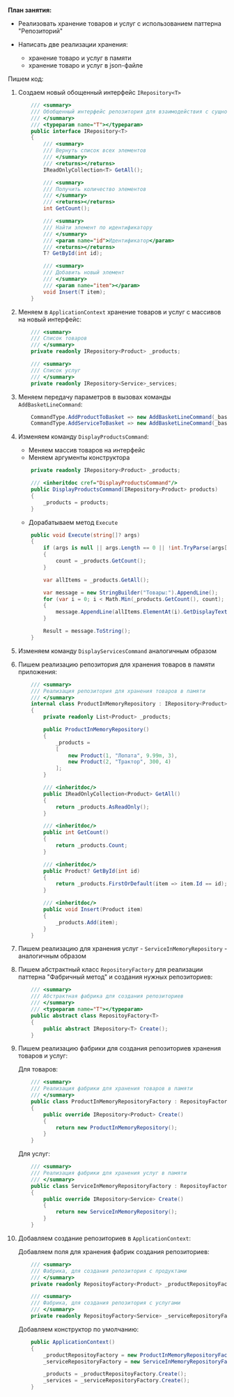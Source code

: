 **План занятия:**

- Реализовать хранение товаров и услуг с использованием паттерна "Репозиторий"
- Написать две реализации хранения:

  - хранение товаро и услуг в памяти
  - хранение товаро и услуг в json-файле

Пишем код:

1. Создаем новый обощенный интерфейс `IRepository<T>`

    ```csharp
        /// <summary>
        /// Обобщенный интерфейс репозитория для взаимодействия с сущностями интернет-магазина
        /// </summary>
        /// <typeparam name="T"></typeparam>
        public interface IRepository<T>
        {
            /// <summary>
            /// Вернуть список всех элементов
            /// </summary>
            /// <returns></returns>
            IReadOnlyCollection<T> GetAll();

            /// <summary>
            /// Получить количество элементов
            /// </summary>
            /// <returns></returns>
            int GetCount();

            /// <summary>
            /// Найти элемент по идентификатору
            /// </summary>
            /// <param name="id">Идентификатор</param>
            /// <returns></returns>
            T? GetById(int id);

            /// <summary>
            /// Добавить новый элемент
            /// </summary>
            /// <param name="item"></param>
            void Insert(T item);
        }
    ```

2. Меняем в `ApplicationContext` хранение товаров и услуг с массивов на новый интерфейс:

    ```csharp
        /// <summary>
        /// Список товаров
        /// </summary>
        private readonly IRepository<Product> _products;

        /// <summary>
        /// Список услуг
        /// </summary>
        private readonly IRepository<Service>_services;
    ```

3. Меняем передачу параметров в вызовах команды `AddBasketLineCommand`:

    ```csharp
        CommandType.AddProductToBasket => new AddBasketLineCommand(_basket, _products.GetAll().ToArray()),
        CommandType.AddServiceToBasket => new AddBasketLineCommand(_basket, _services.GetAll().ToArray()),
    ```

4. Изменяем команду `DisplayProductsCommand`:

    - Меняем массив товаров на интерфейс
    - Меняем аргументы конструктора

    ```csharp 
        private readonly IRepository<Product> _products;

        /// <inheritdoc cref="DisplayProductsCommand"/>
        public DisplayProductsCommand(IRepository<Product> products)
        {
            _products = products;
        }
    ```

    - Дорабатываем метод `Execute`

    ```csharp
        public void Execute(string[]? args)
        {
            if (args is null || args.Length == 0 || !int.TryParse(args[0], out var count) || count < 1)
            {
                count = _products.GetCount();
            }

            var allItems = _products.GetAll();

            var message = new StringBuilder("Товары:").AppendLine();
            for (var i = 0; i < Math.Min(_products.GetCount(), count); i++)
            {
                message.AppendLine(allItems.ElementAt(i).GetDisplayText());
            }

            Result = message.ToString();
        }
    ```

5. Изменяем команду `DisplayServicesCommand` аналогичным образом

6. Пишем реализацию репозитория для хранения товаров в памяти приложения:

    ```csharp
        /// <summary>
        /// Реализация репозитория для хранения товаров в памяти
        /// </summary>
        internal class ProductInMemoryRepository : IRepository<Product>
        {
            private readonly List<Product> _products;

            public ProductInMemoryRepository()
            {
                _products =
                [
                    new Product(1, "Лопата", 9.99m, 3),
                    new Product(2, "Трактор", 300, 4)
                ];
            }

            /// <inheritdoc/>
            public IReadOnlyCollection<Product> GetAll()
            {
                return _products.AsReadOnly();
            }

            /// <inheritdoc/>
            public int GetCount()
            {
                return _products.Count;
            }

            /// <inheritdoc/>
            public Product? GetById(int id)
            {
                return _products.FirstOrDefault(item => item.Id == id);
            }

            /// <inheritdoc/>
            public void Insert(Product item)
            {
                _products.Add(item);
            }
        }
    ```

7. Пишем реализацию для хранения услуг - `ServiceInMemoryRepository` - аналогичным образом

8. Пишем абстрактный класс `RepositoryFactory` для реализации паттерна "Фабричный метод" и создания нужных репозиториев:

    ```csharp
        /// <summary>
        /// Абстрактная фабрика для создания репозиториев
        /// </summary>
        /// <typeparam name="T"></typeparam>
        public abstract class RepositoyFactory<T>
        {
            public abstract IRepository<T> Create();
        }
    ```

9. Пишем реализацию фабрики для создания репозиториев хранения товаров и услуг:

    Для товаров:

    ```csharp
        /// <summary>
        /// Реализация фабрики для хранения товаров в памяти
        /// </summary>
        public class ProductInMemoryRepositoryFactory : RepositoyFactory<Product>
        {
            public override IRepository<Product> Create()
            {
                return new ProductInMemoryRepository();
            }
        }
    ```

    Для услуг:

    ```csharp
        /// <summary>
        /// Реализация фабрики для хранения услуг в памяти
        /// </summary>
        public class ServiceInMemoryRepositoryFactory : RepositoyFactory<Service>
        {
            public override IRepository<Service> Create()
            {
                return new ServiceInMemoryRepository();
            }
        }
    ```

10. Добавляем создание репозиториев в `ApplicationContext`:

    Добавляем поля для хранения фабрик создания репозиториев:

    ```csharp
        /// <summary>
        /// Фабрика, для создания репозитория с продуктами
        /// </summary>
        private readonly RepositoyFactory<Product> _productRepositoyFactory;

        /// <summary>
        /// Фабрика, для создания репозитория с услугами
        /// </summary>
        private readonly RepositoyFactory<Service> _serviceRepositoryFactory;
    ```

    Добавляем конструктор по умолчанию:

    ```csharp
        public ApplicationContext()
        {
            _productRepositoyFactory = new ProductInMemoryRepositoryFactory();
            _serviceRepositoryFactory = new ServiceInMemoryRepositoryFactory();

            _products = _productRepositoyFactory.Create();
            _services = _serviceRepositoryFactory.Create();
        }
    ```